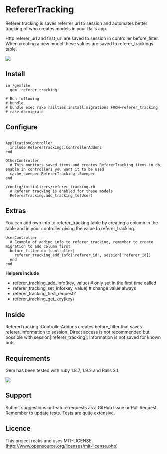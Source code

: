 # RefererTracking

Referer tracking is saves referrer url to session and automates better tracking of who creates models in your Rails app.

Http referer_url and first_url are saved to session in controller before_filter. When creating a new model these values are
saved to referer_trackings table.

[<img src="https://secure.travis-ci.org/holli/referer_tracking.png" />](http://travis-ci.org/holli/referer_tracking)

## Install

```
in /gemfile
  gem 'referer_tracking'

# Run following
# bundle
# bundle exec rake railties:install:migrations FROM=referer_tracking
# rake db:migrate

```

## Configure

```

ApplicationController
  include RefererTracking::ControllerAddons
end

OtherController
  # This monitors saved items and creates RefererTracking items in db, enable in controllers you want it to be used
  cache_sweeper RefererTracking::Sweeper
end

/config/initializers/referer_tracking.rb
  # Referer tracking is enabled for these models
  RefererTracking.add_tracking_to(User)

```

## Extras

You can add own info to referer_tracking table by creating a column in the table and in your controller giving the
value to referer_tracking.

```
UserController
  # Example of adding info to referer_tracking, remember to create migration to add column first
  before_filter do |controller|
    referer_tracking_add_info('referer_id', session[:referer_id])
  end
end

```

**Helpers include**

- referer_tracking_add_info(key, value) # only set in the first time called
- referer_tracking_set_info(key, value) # change value always
- referer_tracking_first_request?
- referer_tracking_get_key(key)

## Inside

RefererTracking::ControllerAddons creates before_filter that saves referer_information to session. Direct access
is not recommended but possible with session[:referer_tracking]. Information is not saved for known bots.

## Requirements

Gem has been tested with ruby 1.8.7, 1.9.2 and Rails 3.1.

[<img src="https://secure.travis-ci.org/holli/referer_tracking.png" />](http://travis-ci.org/holli/referer_tracking)


## Support

Submit suggestions or feature requests as a GitHub Issue or Pull Request. Remember to update tests. Tests are quite extensive.


## Licence

This project rocks and uses MIT-LICENSE. (http://www.opensource.org/licenses/mit-license.php)

